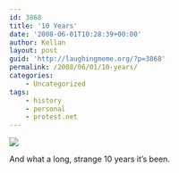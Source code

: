 ```yaml
---
id: 3868
title: '10 Years'
date: '2008-06-01T10:28:39+00:00'
author: Kellan
layout: post
guid: 'http://laughingmeme.org/?p=3868'
permalink: /2008/06/01/10-years/
categories:
    - Uncategorized
tags:
    - history
    - personal
    - protest.net
---
```


[![](http://laughingmeme.org/img/pnet_10.png)](http://protest.net)

And what a long, strange 10 years it’s been.
